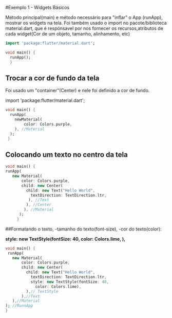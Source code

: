 #Exemplo 1 - Widgets Básicos

Método principal(main) e método necessário para "inflar" o App (runApp), mostrar os widgets na tela.
Foi também usado o import no pacote/biblioteca material.dart, que é respónsavel
por nos fornecer os recursos,atributos de cada widget(Cor de um objeto, tamanho, alinhamento, etc)

```dart
import 'package:flutter/material.dart';

void main() {
  runApp();
  }
  ```
  
  ## Trocar a cor de fundo da tela
  
  Foi usado um "container"(Center) e nele foi definido a cor de fundo.
  
  import 'package:flutter/material.dart';
  
  ```dart
  void main() {
    runApp(
      newMaterial(
          color: Colors.purple,
      ), //Material
    );
   }
   ````
   
   ## Colocando um texto no centro da tela
   
   ```dart
 void main() {
  runApp(
      new Material(
          color: Colors.purple,
          child: new Center(
            child: new Text("Hello World",
              textDirection: TextDirection.ltr,
             ), //Text
            ), //Center
           ), //Material
         );
        }
   ```
   
   ##Formatando o texto, 
    -tamanho do texto(font-size), 
    -cor do texto(color):
    
   **style: new TextStyle(fontSize: 40,
                        color: Colors.lime,
     ),**

   
   ```dart
   void main() {
    runApp(
      new Material(
          color: Colors.purple,
          child: new Center(
            child: new Text("Hello World",
              textDirection: TextDirection.ltr,
              style: new TextStyle(fontSize: 40,
                color: Colors.lime),
            ),// TextStyle
          ),//Text
      ),//Material
  ); //RunnApp
}
   ```
